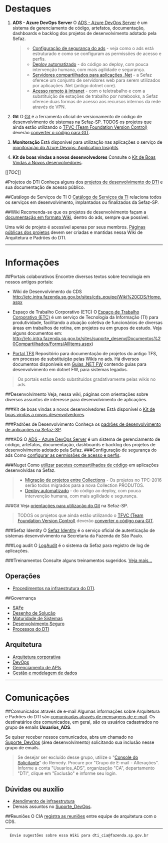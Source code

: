 <h1>Destaques</h1>

1. **ADS - Azure DevOps Server**
O [ADS - Azure DevOps Server](/Wiki-de-Arquitetura-e-Padrões-do-DTI/Biblioteca/ADS) é um sistema de gerenciamento de código, artefatos, documentação, dashboards e backlog dos projetos de desenvolvimento adotado pela Sefaz. 
   >    
   >- [Configuração de segurança do ads](/Wiki-de-Arquitetura-e-Padrões-do-DTI/Biblioteca/ADS/Configuração-de-segurança-do-Azure-Devops-Server) - veja como o ads está estruturado e como se configuram as permissões de acesso e perfis.
   >- [Deploy automatizado](/Wiki-de-Arquitetura-e-Padrões-do-DTI/Biblioteca/ADS/Deploy-automatizado) - do código ao deploy, com pouca intervenção humana, com mais agilidade e segurança.
   >- [Servidores compartilhados para aplicações .Net](/Wiki-de-Arquitetura-e-Padrões-do-DTI/Recursos/Servidores-compartilhados-para-aplicações-.Net) - a Sefaz oferece um conjunto de servidores web para serem utilizados por aplicações .Net (antigo dotnet core).
   >- [Acesso remoto à intranet](/Wiki-de-Arquitetura-e-Padrões-do-DTI/Recursos/Acesso-remoto-à-intranet) - com o teletrabalho e com a substituição de estações de trabalho por notebooks, a Sefaz oferece duas formas de acesso aos recursos internos da rede através de VPN.

1. **Git**
O [Git](/Wiki-de-Arquitetura-e-Padrões-do-DTI/Biblioteca/Desenvolvimento/Git) é a ferramenta oficial de versionamento de código de desenvolvimento de sistemas na Sefaz-SP.
TODOS os projetos que ainda estão utilizando o [TFVC (Team Foundation Version Control)](https://docs.microsoft.com/en-us/azure/devops/repos/tfvc/what-is-tfvc?view=azure-devops-2020) deverão [converter o código para GIT](/Wiki-de-Arquitetura-e-Padrões-do-DTI/Biblioteca/Desenvolvimento/Git/Migração-de-controlador-de-versão-%2D-TFVC-para-o-Git).

1. **Monitoração** 
Está disponível para utilização nas aplicações o serviço de [monitoração do Azure Devops: Application Insights](/Wiki-de-Arquitetura-e-Padrões-do-DTI/Biblioteca/Segurança-da-Informação/Monitoração/Application-Insights)

1. **Kit de boas vindas a novos desenvolvedores** 
Consulte o [Kit de Boas Vindas a Novos desenvolvedores](/Wiki-de-Arquitetura-e-Padrões-do-DTI/Biblioteca/Desenvolvimento/Kit-de-Boas-Vindas-a-novos-desenvolvedores-do-DTI). 

[[_TOC_]]

#Projetos do DTI
Conheça alguns dos [projetos de desenvolvimento do DTI](/Wiki-de-Arquitetura-e-Padrões-do-DTI/Projetos) e sua documentação de acesso público.

##Catálogo de Serviços de TI
O [Catálogo de Serviços da TI](/Wiki-de-Arquitetura-e-Padrões-do-DTI/Recursos/Catálogo-de-serviços) relaciona todos os serviços em desenvolvimento, implantados ou finalizados da Sefaz-SP. 

##Wiki
Recomenda-se que os projetos de desenvolvimento façam a [documentação em formato Wiki](/Wiki-de-Arquitetura-e-Padrões-do-DTI/Suporte/Wiki-%2D-Orientações-de-construção), dentro do ads, sempre que possível. 

Uma wiki de projeto é acessível apenas por seus membros. 
[Páginas públicas dos projetos](/Wiki-de-Arquitetura-e-Padrões-do-DTI/Projetos) devem ser criadas e mantidas nessa Wiki de Arquitetura e Padrões do DTI.

---

# **Informações**

##Portais colaborativos
Encontre diversos textos sobre tecnologia em nossos antigos portais:

- Wiki de Desenvolvimento do CDS
http://etc.intra.fazenda.sp.gov.br/sites/cds_equipe/Wiki%20CDS/Home.aspx

- Espaço de Trabalho Corporativo (ETC) 
​​O [Espaço de Trabalho Corporativo (ETC)](http://etc.intra.fazenda.sp.gov.br/Paginas/ETC.aspx) é um serviço de Tecnologia da Informação (TI) para produtividade, facilitando a atuação coletiva de  funcionários de diversas áreas em trabalhos de rotina, em projetos ou em grupos de estudo.​​​
Veja alguns documentos em:
http://etc.intra.fazenda.sp.gov.br/sites/suporte_desenv/Documentos%20Compartilhados/Forms/AllItems.aspx)

- [Portal TFS](http://portaltfs.intra.fazenda.sp.gov.br/vox/default.aspx)
Repositório para documentação de projetos do antigo TFS, em processo de substituição pelas Wikis no ads.
Há diversos documentos disponíveis em  [Guias .NET FW](http://portaltfs.intra.fazenda.sp.gov.br/sites/TPC-2010/Arquitetura_Referencia/Shared%20Documents/Forms/AllItems.aspx?RootFolder=/sites/TPC-2010/Arquitetura_Referencia/Shared%20Documents/Guias&FolderCTID=&View=%7b26F93AC8-C6F0-486B-B97A-B45B212CDB1E%7d) contendo guias para desenvolvimento em dotnet FW, para sistemas legados.

> Os portais estão sendo substituídos gradativamente pelas wikis no ads.

##Desenvolvimento
Veja, nessa wiki, páginas com orientações sobre diversos assuntos de interesse para desenvolvimento de aplicações.

###Kit de boas vindas a novos desenvolvedores
Está disponível o [Kit de boas vindas a novos desenvolvedores](/Wiki-de-Arquitetura-e-Padrões-do-DTI/Biblioteca/Desenvolvimento/Kit-de-Boas-Vindas-a-novos-desenvolvedores-do-DTI). 

###Padrões de Desenvolvimento
Conheça os [padrões de desenvolvimento de aplicações na Sefaz-SP](/Wiki-de-Arquitetura-e-Padrões-do-DTI/Biblioteca/Desenvolvimento/Padrões-de-desenvolvimento).

###ADS
O [ADS - Azure DevOps Server](/Wiki-de-Arquitetura-e-Padrões-do-DTI/Biblioteca/ADS) é um sistema de gerenciamento de código, artefatos, documentação, dashboards e backlog dos projetos de desenvolvimento adotado pela Sefaz. 
###Configuração de segurança do ads
Como [configurar as permissões de acesso e perfis](/Wiki-de-Arquitetura-e-Padrões-do-DTI/Biblioteca/ADS/Configuração-de-segurança-do-Azure-Devops-Server).

###Nuget
Como [utilizar pacotes compartilhados de código](/Wiki-de-Arquitetura-e-Padrões-do-DTI/Biblioteca/ADS/Recursos-do-Azure-Devops/Artifacts) em aplicações desenvolvidas na Sefaz.

   >- [Migração de projetos entre Collections](/Wiki-de-Arquitetura-e-Padrões-do-DTI/Biblioteca/ADS/Migração-de-projetos-ADS-para-Collections-Inherited) - Os projetos no TPC-2016 serão todos migrados para a nova Collection PRODUTOS.
   >- [Deploy automatizado](/Wiki-de-Arquitetura-e-Padrões-do-DTI/Biblioteca/ADS/Deploy-automatizado) - do código ao deploy, com pouca intervenção humana, com mais agilidade e segurança.

###Git
Veja [orientações para utilização do Git](/Wiki-de-Arquitetura-e-Padrões-do-DTI/Biblioteca/Desenvolvimento/Git) na Sefaz-SP.

>TODOS os projetos que ainda estão utilizando o [TFVC (Team Foundation Version Control)](https://docs.microsoft.com/en-us/azure/devops/repos/tfvc/what-is-tfvc?view=azure-devops-2020) deverão [converter o código para GIT](/Wiki-de-Arquitetura-e-Padrões-do-DTI/Biblioteca/Desenvolvimento/Git/Migração-de-controlador-de-versão-%2D-TFVC-para-o-Git).

###Sefaz Identity
O [Sefaz Identity](/Wiki-de-Arquitetura-e-Padrões-do-DTI/Recursos/Sefaz-Identity) é o serviço oficial de autenticação de sistemas desenvolvimento na Secretaria da Fazenda de São Paulo.

###Log audit
O [LogAudit](/Wiki-de-Arquitetura-e-Padrões-do-DTI/Recursos/LogAudit) é o sistema da Sefaz para registro de log de aplicações.

###Treinamentos
Consulte alguns treinamentos sugeridos. [Veja mais...](/Wiki-de-Arquitetura-e-Padrões-do-DTI/Biblioteca/Desenvolvimento/Treinamentos)


## Operações
- [Procedimentos na infraestrutura do DTI](/Wiki-de-Arquitetura-e-Padrões-do-DTI/Biblioteca/Operações).

##Governança
  - [SAFe](/Wiki-de-Arquitetura-e-Padrões-do-DTI/Biblioteca/Governança/SAFe-%2D-Scaled-Agile-Framework)
  - [Desenho de Solucão](/Wiki-de-Arquitetura-e-Padrões-do-DTI/Biblioteca/Arquitetura/Desenho-de-Solucão)
  - [Maturidade de Sistemas](/Wiki-de-Arquitetura-e-Padrões-do-DTI/Biblioteca/Arquitetura/Maturidade-de-Sistemas)
  - [Desenvolvimento Seguro](/Wiki-de-Arquitetura-e-Padrões-do-DTI/Biblioteca/Segurança-da-Informação/Desenvolvimento-Seguro)
  - [Processos do DTI](/Wiki-de-Arquitetura-e-Padrões-do-DTI/Biblioteca/Governança/Processos-do-DTI)

## Arquitetura
  - [Arquitetura corporativa](/Wiki-de-Arquitetura-e-Padrões-do-DTI/Biblioteca/Arquitetura/Arquitetura-corporativa)
  - [DevOps](/Wiki-de-Arquitetura-e-Padrões-do-DTI/Biblioteca/Arquitetura/DevOps)
  - [Gerenciamento de APIs](/Wiki-de-Arquitetura-e-Padrões-do-DTI/Biblioteca/Arquitetura/API/Gerenciamento-de-APIs)
  - [Gestão e modelagem de dados](/Wiki-de-Arquitetura-e-Padrões-do-DTI/Biblioteca/Gestão-e-modelagem-de-dados)  

---

# **Comunicações**

##Comunicados através de e-mail
Algumas informações sobre Arquitetura e Padrões do DTI são [comunicadas através de mensagens de e-mail](/Wiki-de-Arquitetura-e-Padrões-do-DTI/Suporte/Comunicados-através-de-e%2Dmail). 
Os destinatários dos comunicados, em geral, são os usuários cadastrados no grupo de emails **Usuarios_ADS**.

Se quiser receber nossos comunicados, abra um chamado no [Suporte_DevOps](https://ads.intra.fazenda.sp.gov.br/tfs/ADMIN/Suporte_DevOps/_workitems/create/Product%20Backlog%20Item?templateId=f2327198-0479-4896-a596-9473509abab7&ownerId=edf1fe16-ac08-4f98-bbbc-e06e32d9686e) (área desenvolvimento) solicitando sua inclusão nesse grupo de emails.

>Se desejar ser excluído desse grupo, utilize o "[Console do Solicitante](https://sefaznetvirtual.intra.fazenda.sp.gov.br/arsys/forms/arsapp/SRS:ServiceRequestConsole)" do Remedy​. 
Procure por "Grupo de E-mail - Alterações". 
Informe a conta "Usuarios_ADS", organização "CA", departamento "DTI", clique em "Exclusão" e informe seu login.

## Dúvidas ou auxílio
- [Atendimento de infraestrutura](/Wiki-de-Arquitetura-e-Padrões-do-DTI/Biblioteca/Operações/Solicitações-de-infraestrutura)
- Demais assuntos no [Suporte_DevOps](https://ads.intra.fazenda.sp.gov.br/tfs/ADMIN/Suporte_DevOps).

##Reuniões
O CIA [registra as reuniões](/Wiki-de-Arquitetura-e-Padrões-do-DTI/Suporte/Reuniões) entre equipe de arquitetura com o CDS. 

---
      Envie sugestões sobre essa Wiki para dti_cia@fazenda.sp.gov.br


